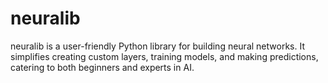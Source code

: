 # neuralib
neuralib is a user-friendly Python library for building neural networks. It simplifies creating custom layers, training models, and making predictions, catering to both beginners and experts in AI.
